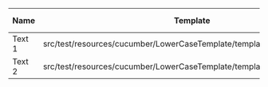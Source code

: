 |  Name  |                                 Template                                 | Single/Multi | Output Path |          File Pattern          |
|--------|--------------------------------------------------------------------------|--------------|-------------|--------------------------------|
| Text 1 | src/test/resources/cucumber/LowerCaseTemplate/template/SingleTemplate.vm | Single       | single      | Destination.xml                |
| Text 2 | src/test/resources/cucumber/LowerCaseTemplate/template/MultiTemplate.vm  | Multi        | multi       | Destination\_${CLASS_NAME}.xml |

